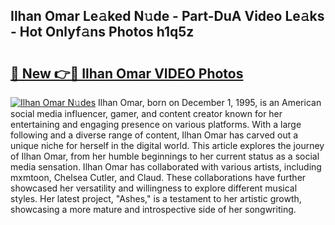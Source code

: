 ## Ilhan Omar Le𝚊ked N𝚞de - Part-DuA Video Le𝚊ks - Hot Onlyf𝚊ns Photos h1q5z

# <h2><a href="http://ab51495.deff.icu/?id=Ilhan+Omar">🔗 New 👉🔴 Ilhan Omar VIDEO Photos</a></h2>

[![Ilhan Omar N𝚞des](https://i.imgur.com/rIISA9y.gif)](http://ab51495.deff.icu/?id=Ilhan+Omar)
Ilhan Omar, born on December 1, 1995, is an American social media influencer, gamer, and content creator known for her entertaining and engaging presence on various platforms. With a large following and a diverse range of content, Ilhan Omar has carved out a unique niche for herself in the digital world. This article explores the journey of Ilhan Omar, from her humble beginnings to her current status as a social media sensation. Ilhan Omar has collaborated with various artists, including mxmtoon, Chelsea Cutler, and Claud. These collaborations have further showcased her versatility and willingness to explore different musical styles. Her latest project, "Ashes," is a testament to her artistic growth, showcasing a more mature and introspective side of her songwriting.
